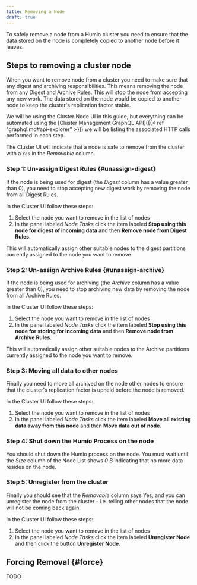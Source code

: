 ```yaml
---
title: Removing a Node
draft: true
---
```


To safely remove a node from a Humio cluster you need to ensure that the data
stored on the node is completely copied to another node before it leaves.

## Steps to removing a cluster node

When you want to remove node from a cluster you need to make sure that
any digest and archiving responsibilities. This means removing the node from
any Digest and Archive Rules. This will stop the node from accepting any new
work. The data stored on the node would be copied to another node to keep the
cluster's replication factor stable.

We will be using the Cluster Node UI in this guide, but everything can be
automated using the [Cluster Management GraphQL API]({{< ref "graphql.md#api-explorer" >}})
we will be listing the associated HTTP calls performed in each step.

The Cluster UI will indicate that a node is safe to remove from the cluster with
a `Yes` in the _Removable_ column.

### Step 1: Un-assign Digest Rules {#unassign-digest}

If the node is being used for digest (the _Digest_ column has a value greater than 0),
you need to stop accepting new digest work by removing the node from all Digest Rules.

In the Cluster UI follow these steps:

1. Select the node you want to remove in the list of nodes
1. In the panel labeled _Node Tasks_ click the item labeled __Stop using this node for digest of incoming data__ and then __Remove node from Digest Rules__.

This will automatically assign other suitable nodes to the digest partitions currently
assigned to the node you want to remove.

### Step 2: Un-assign Archive Rules {#unassign-archive}

If the node is being used for archiving (the _Archive_ column has a value greater than 0),
you need to stop archiving new data by removing the node from all Archive Rules.

In the Cluster UI follow these steps:

1. Select the node you want to remove in the list of nodes
1. In the panel labeled _Node Tasks_ click the item labeled __Stop using this node for storing for incoming data__ and then __Remove node from Archive Rules__.

This will automatically assign other suitable nodes to the Archive partitions
currently assigned to the node you want to remove.

### Step 3: Moving all data to other nodes

Finally you need to move all archived on the node other nodes to ensure that
the cluster's replication factor is upheld before the node is removed.

In the Cluster UI follow these steps:

1. Select the node you want to remove in the list of nodes
1. In the panel labeled _Node Tasks_ click the item labeled __Move all existing data away from this node__ and then __Move data out of node__.


### Step 4: Shut down the Humio Process on the node

You should shut down the Humio process on the node.
You must wait until the _Size_ column of the Node List shows _0 B_ indicating that
no more data resides on the node.

### Step 5: Unregister from the cluster

Finally you should see that the _Removable_ column says Yes, and you can
unregister the node from the cluster - i.e. telling other nodes that the node
will not be coming back again.

In the Cluster UI follow these steps:

1. Select the node you want to remove in the list of nodes
1. In the panel labeled _Node Tasks_ click the item labeled __Unregister Node__ and then click the button __Unregister Node__.

## Forcing Removal {#force}

TODO
